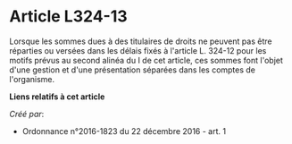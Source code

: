 # Article L324-13

Lorsque les sommes dues à des titulaires de droits ne peuvent pas être réparties ou versées dans les délais fixés à l'article
L. 324-12 pour les motifs prévus au second alinéa du I de cet article, ces sommes font l'objet d'une gestion et d'une
présentation séparées dans les comptes de l'organisme.

**Liens relatifs à cet article**

_Créé par_:

  - Ordonnance n°2016-1823 du 22 décembre 2016 - art. 1
